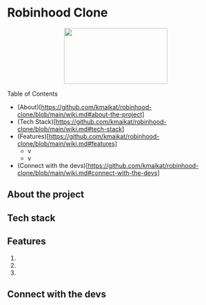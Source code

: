 # Robinhood Clone 
<div align='center'>
 <image src="https://cdn.dribbble.com/users/1525393/screenshots/15425386/media/c11dce4f67e9d6620dbd6f047932c493.gif" width="240" height="130" >
</div>
 
 Table of Contents
- (About)[https://github.com/kmaikat/robinhood-clone/blob/main/wiki.md#about-the-project]
- (Tech Stack)[https://github.com/kmaikat/robinhood-clone/blob/main/wiki.md#tech-stack]
- (Features)[https://github.com/kmaikat/robinhood-clone/blob/main/wiki.md#features]
  - v
  - v
- (Connect with the devs)[https://github.com/kmaikat/robinhood-clone/blob/main/wiki.md#connect-with-the-devs]



## About the project
 
## Tech stack

## Features
1.
2.
3.

## Connect with the devs


